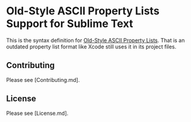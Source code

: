 # Old-Style ASCII Property Lists Support for Sublime Text

This is the syntax definition for [Old-Style ASCII Property Lists](https://developer.apple.com/library/archive/documentation/Cocoa/Conceptual/PropertyLists/OldStylePlists/OldStylePLists.html).
That is an outdated property list format like Xcode still uses it in its project files.

## Contributing

Please see [Contributing.md].

## License

Please see [License.md].
